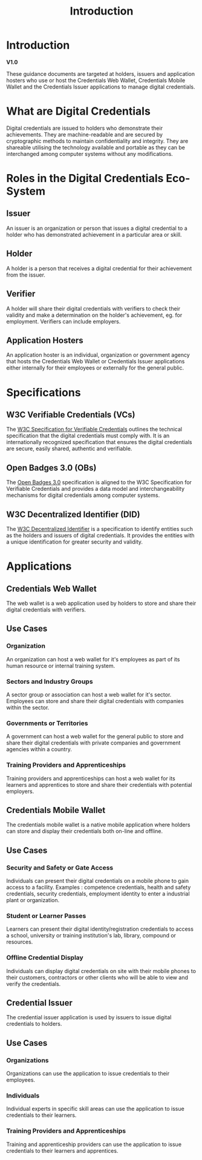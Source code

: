 ﻿---
title: Introduction
description: These guidance documents are for holders,issuers and application hosters who use the Credentials Web Wallet, Credentials Mobile Wallet and the Credentials Issuer applications.
has_children: false
nav_order: 1
---

# Introduction
**V1.0**

These guidance documents are targeted at holders, issuers and application hosters who use or host the Credentials Web Wallet, Credentials Mobile Wallet and the Credentials Issuer applications to manage digital credentials.

# What are Digital Credentials

Digital credentials are issued to holders who demonstrate their achievements. They are machine-readable and are secured by cryptographic methods to maintain confidentiality and integrity. They are shareable utilising the technology available and portable as they can be interchanged among computer systems without any modifications.

# Roles in the Digital Credentials Eco-System

## Issuer

An issuer is an organization or person that issues a digital credential to a holder who has demonstrated achievement in a particular area or skill.

## Holder

A holder is a person that receives a digital credential for their achievement from the issuer.

## Verifier

A holder will share their digital credentials with verifiers to check their validity and make a determination on the holder's achievement, eg. for employment. Verifiers can include employers.

## Application Hosters

An application hoster is an individual, organization or government agency that hosts the Credentials Web Wallet or Credentials Issuer applications either internally for their employees or externally for the general public.

# Specifications

## W3C Verifiable Credentials (VCs)

The [W3C Specification for Verifiable Credentials](https://www.w3.org/TR/vc-overview) outlines the technical specification that the digital credentials must comply with. It is an internationally recognized specification that ensures the digital credentials are secure, easily shared, authentic and verifiable.

## Open Badges 3.0 (OBs)

The [Open Badges 3.0](https://www.imsglobal.org/spec/ob/v3p0) specification is aligned to the W3C Specification for Verifiable Credentials and provides a data model and interchangeability mechanisms for digital credentials among computer systems.

## W3C Decentralized Identifier (DID)

The [W3C Decentralized Identifier](https://www.w3.org/TR/did-1.1/) is a specification to identify entities such as the holders and issuers of digital credentials. It provides the entities with a unique identification for greater security and validity.

# Applications

## Credentials Web Wallet

The web wallet is a web application used by holders to store and share their digital credentials with verifiers.

## Use Cases

### Organization

An organization can host a web wallet for it's employees as part of its human resource or internal training system.

### Sectors and Industry Groups

A sector group or association can host a web wallet for it's sector. Employees can store and share their digital credentials with companies within the sector.

### Governments or Territories

A government can host a web wallet for the general public to store and share their digital credentials with private companies and government agencies within a country.

### Training Providers and Apprenticeships

Training providers and apprenticeships can host a web wallet for its learners and apprentices to store and share their credentials with potential employers.

## Credentials Mobile Wallet

The credentials mobile wallet is a native mobile application where holders can store and display their credentials both on-line and offline.

## Use Cases

### Security and Safety or Gate Access

Individuals can present their digital credentials on a mobile phone to gain access to a facility. Examples : competence credentials, health and safety credentials, security credentials, employment identity to enter a industrial plant or organization.

### Student or Learner Passes

Learners can present their digital identity/registration credentials to access a school, university or training institution's lab, library, compound or resources.

### Offline Credential Display

Individuals can display digital credentials on site with their mobile phones to their customers, contractors or other clients who will be able to view and verify the credentials.

## Credential Issuer

The credential issuer application is used by issuers to issue digital credentials to holders.

## Use Cases

### Organizations

Organizations can use the application to issue credentials to their employees.

### Individuals

Individual experts in specific skill areas can use the application to issue credentials to their learners.

### Training Providers and Apprenticeships

Training and apprenticeship providers can use the application to issue credentials to their learners and apprentices.
